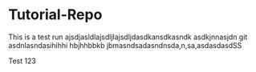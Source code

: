 # Tutorial-Repo

This is a test run
ajsdjasldlajsdljlajsdljdasdkansdkasndk
asdkjnnasjdn
git 
asdnlasndasihihhi
hbjhhbbkb
jbmasndsadasndnsda,n,sa,asdasdasdSS


Test 123